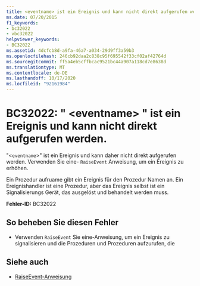 ```yaml
---
title: <eventname> ist ein Ereignis und kann nicht direkt aufgerufen werden.
ms.date: 07/20/2015
f1_keywords:
- bc32022
- vbc32022
helpviewer_keywords:
- BC32022
ms.assetid: 4dcfcb8d-a9fa-46a7-a034-29d9ff3a59b3
ms.openlocfilehash: 246cb92daa2c838c95f695542f33cf02af42764d
ms.sourcegitcommit: ff5a4eb5cffbcac9521bc44a907a118cd7e8638d
ms.translationtype: MT
ms.contentlocale: de-DE
ms.lasthandoff: 10/17/2020
ms.locfileid: "92161984"
---
```

# <a name="bc32022-eventname-is-an-event-and-cannot-be-called-directly"></a>BC32022: " \<eventname> " ist ein Ereignis und kann nicht direkt aufgerufen werden.

"<`eventname`>" ist ein Ereignis und kann daher nicht direkt aufgerufen werden. Verwenden Sie eine- `RaiseEvent` Anweisung, um ein Ereignis zu erhöhen.

 Ein Prozedur aufruame gibt ein Ereignis für den Prozedur Namen an. Ein Ereignishandler ist eine Prozedur, aber das Ereignis selbst ist ein Signalisierungs Gerät, das ausgelöst und behandelt werden muss.

 **Fehler-ID:** BC32022

## <a name="to-correct-this-error"></a>So beheben Sie diesen Fehler

- Verwenden `RaiseEvent` Sie eine-Anweisung, um ein Ereignis zu signalisieren und die Prozeduren und Prozeduren aufzurufen, die

## <a name="see-also"></a>Siehe auch

- [RaiseEvent-Anweisung](../statements/raiseevent-statement.md)
